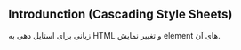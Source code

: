 ## Introdunction (Cascading Style Sheets)
زبانی برای استایل دهی به HTML و تغییر نمایش element های آن.

